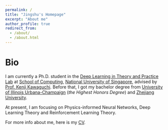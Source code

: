 ```yaml
---
permalink: /
title: "Jingshu's Homepage"
excerpt: "About me"
author_profile: true
redirect_from: 
  - /about/
  - /about.html
---
```


Bio
=====

I am currently a Ph.D. student in the [Deep Learning in Theory and Practice Lab](https://ml.comp.nus.edu.sg/) at [School of Computing](https://www.comp.nus.edu.sg/), [National University of Singapore](https://www.nus.edu.sg/), advised by [Prof. Kenji Kawaguchi](https://ml.comp.nus.edu.sg/kawaguchi). Before that, I got my bachelor degree from [University of Illinois Urbana-Champaign](https://illinois.edu/) (*the Highest Honors Degree*) and [Zhejiang University](https://www.zju.edu.cn/).

At present, I am focusing on Physics-informed Neural Networks, Deep Learning Theory and Reinforcement Learning Theory.

For more info about me, here is my [CV](http://jasonleejsl.github.io/files/CV_Jingshu_Li.pdf).



